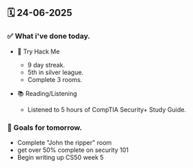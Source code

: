 ## 🗓️ 24-06-2025

### ✅ What i've done today.
- 👾 Try Hack Me
  -  9 day streak.
  -  5th in silver league.
  -  Complete 3 rooms.

- 📚 Reading/Listening
  - Listened to 5 hours of CompTIA Security+ Study Guide.
 
### 🎯 Goals for tomorrow.
- Complete "John the ripper" room
- get over 50% complete on security 101
- Begin writing up CS50 week 5
